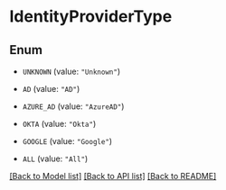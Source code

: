 # IdentityProviderType

## Enum


* `UNKNOWN` (value: `"Unknown"`)

* `AD` (value: `"AD"`)

* `AZURE_AD` (value: `"AzureAD"`)

* `OKTA` (value: `"Okta"`)

* `GOOGLE` (value: `"Google"`)

* `ALL` (value: `"All"`)


[[Back to Model list]](../README.md#documentation-for-models) [[Back to API list]](../README.md#documentation-for-api-endpoints) [[Back to README]](../README.md)


